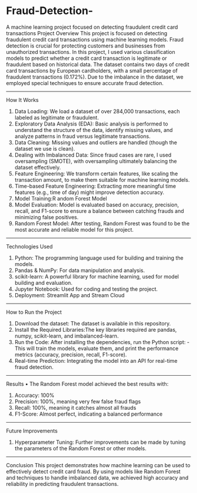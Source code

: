 # Fraud-Detection-

A machine learning project focused on detecting fraudulent credit card transactions
Project Overview
This project is focused on detecting fraudulent credit card transactions using machine learning models. Fraud detection is crucial for protecting customers and businesses from unauthorized transactions. In this project, I used various classification models to predict whether a credit card transaction is legitimate or fraudulent based on historical data.
The dataset contains two days of credit card transactions by European cardholders, with a small percentage of fraudulent transactions (0.172%). Due to the imbalance in the dataset, we employed special techniques to ensure accurate fraud detection.
________________________________________
How It Works
1.	Data Loading: We load a dataset of over 284,000 transactions, each labeled as legitimate or fraudulent.
2.	Exploratory Data Analysis (EDA): Basic analysis is performed to understand the structure of the data, identify missing values, and analyze patterns in fraud versus legitimate transactions.
3.	Data Cleaning: Missing values and outliers are handled (though the dataset we use is clean).
4.	Dealing with Imbalanced Data: Since fraud cases are rare, I used oversampling (SMOTE), with oversampling ultimately balancing the dataset effectively.
5.	Feature Engineering: We transform certain features, like scaling the transaction amount, to make them suitable for machine learning models.
6.	Time-based Feature Engineering: Extracting more meaningful time features (e.g., time of day) might improve detection accuracy.
7.	Model Training:R andom Forest Model
8.	Model Evaluation: Model is evaluated based on accuracy, precision, recall, and F1-score to ensure a balance between catching frauds and minimizing false positives.
9.	Random Forest Model: After testing, Random Forest was found to be the most accurate and reliable model for this project.
________________________________________
Technologies Used
1.	Python: The programming language used for building and training the models.
2.	Pandas & NumPy: For data manipulation and analysis.
3.	scikit-learn: A powerful library for machine learning, used for model building and evaluation.
4.	Jupyter Notebook: Used for coding and testing the project.
5.	Deployment: Streamlit App and Stream Cloud
________________________________________
How to Run the Project
1.	Download the dataset: The dataset is available in this repository.
2.	Install the Required Libraries:The key libraries required are pandas, numpy, scikit-learn, and imbalanced-learn.
3.	Run the Code: After installing the dependencies, run the Python script: -This will train the models, evaluate them, and print the performance metrics (accuracy, precision, recall, F1-score).
4.	Real-time Prediction: Integrating the model into an API for real-time fraud detection.
________________________________________
Results
•	The Random Forest model achieved the best results with:
1.	Accuracy: 100%
2.	Precision: 100%, meaning very few false fraud flags
3.	Recall:  100%, meaning it catches almost all frauds
4.	F1-Score: Almost perfect, indicating a balanced performance
________________________________________
Future Improvements
1.	Hyperparameter Tuning: Further improvements can be made by tuning the parameters of the Random Forest or other models.
________________________________________
Conclusion
This project demonstrates how machine learning can be used to effectively detect credit card fraud. By using models like Random Forest and techniques to handle imbalanced data, we achieved high accuracy and reliability in predicting fraudulent transactions.


